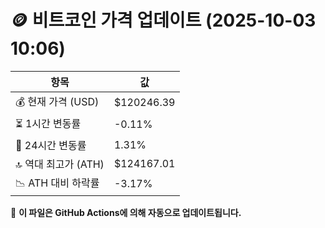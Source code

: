 # 🪙 비트코인 가격 업데이트 (2025-10-03 10:06)

| 항목                | 값 |
|--------------------|----------------|
| 💰 현재 가격 (USD) | $120246.39 |
| ⏳ 1시간 변동률    | -0.11% |
| 📆 24시간 변동률   | 1.31% |
| 🔝 역대 최고가 (ATH) | $124167.01 |
| 📉 ATH 대비 하락률 | -3.17% |

🔄 **이 파일은 GitHub Actions에 의해 자동으로 업데이트됩니다.**

